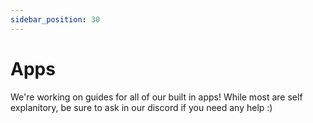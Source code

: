 ```yaml
---
sidebar_position: 30
---
```


# Apps

We're working on guides for all of our built in apps! While most are self explanitory, be sure to ask in our discord if you need any help :)
